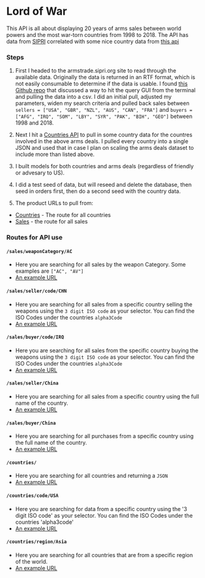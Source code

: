 # Lord of War

This API is all about displaying 20 years of arms sales between world powers and the most war-torn countries from 1998 to 2018. The API has data from [SIPRI](http://armstrade.sipri.org/) correlated with some nice country data from [this api](https://restcountries.eu/)

### Steps

1. First I headed to the armstrade.sipri.org site to read through the available data. Originally the data is returned in an RTF format, which is not easily consumable to determine if the data is usable. I found [this Github repo](https://gist.github.com/jsvine/9cb3300588ed402160fe) that discussed a way to hit the query GUI from the terminal and pulling the data into a csv. I did an initial pull, adjusted my parameters, widen my search criteria and pulled back sales between `sellers = ["USA", "GBR", "NZL", "AUS", "CAN", "FRA"]` and `buyers = ["AFG", "IRQ", "SOM", "LBY", "SYR", "PAK", "BIH", "GEO"]` between 1998 and 2018.

2. Next I hit a [Countries API](https://restcountries.eu) to pull in some country data for the countres involved in the above arms deals. I pulled every country into a single JSON and used that in case I plan on scaling the arms deals dataset to include more than listed above.

3. I built models for both countries and arms deals (regardless of friendly or advesary to US).

4. I did a test seed of data, but will reseed and delete the database, then seed in orders first, then do a second seed with the country data.

5. The product URLs to pull from:

- [Countries](https://lord-of-war-data.herokuapp.com/countries/) - The route for all countries
- [Sales](https://lord-of-war-data.herokuapp.com/sales/) - the route for all sales

### Routes for API use

#### `/sales/weaponCategory/AC`

- Here you are searching for all sales by the weapon Category. Some examples are `["AC", "AV"]`
- [An example URL](https://lord-of-war-data.herokuapp.com/sales/weaponCategory/AC)

#### `/sales/seller/code/CHN`

- Here you are searching for all sales from a specific country selling the weapons using the `3 digit ISO code` as your selector. You can find the ISO Codes under the countries `alpha3Code`
- [An example URL](https://lord-of-war-data.herokuapp.com/sales/seller/code/CHN)

#### `/sales/buyer/code/IRQ`

- Here you are searching for all sales from the specific country buying the weapons using the `3 digit ISO code` as your selector. You can find the ISO Codes under the countries `alpha3Code`
- [An example URL](https://lord-of-war-data.herokuapp.com/sales/buyer/code/IRQ)

#### `/sales/seller/China`

- Here you are searching for all sales from a specific country using the full name of the country.
- [An example URL](https://lord-of-war-data.herokuapp.com/sales/seller/China)

#### `/sales/buyer/China`

- Here you are searching for all purchases from a specific country using the full name of the country.
- [An example URL](https://lord-of-war-data.herokuapp.com/sales/buyer/China)

#### `/countries/`

- Here you are searching for all countries and returning a `JSON`
- [An example URL](https://lord-of-war-data.herokuapp.com/countries)

#### `/countries/code/USA`

- Here you are searching for data from a specific country using the '3 digit ISO code' as your selector. You can find the ISO Codes under the countries 'alpha3code'
- [An example URL](https://lord-of-war-data.herokuapp.com/countries/code/USA)

#### `/countries/region/Asia`

- Here you are searching for all countries that are from a specific region of the world.
- [An example URL](https://lord-of-war-data.herokuapp.com/countries/region/Asia)

